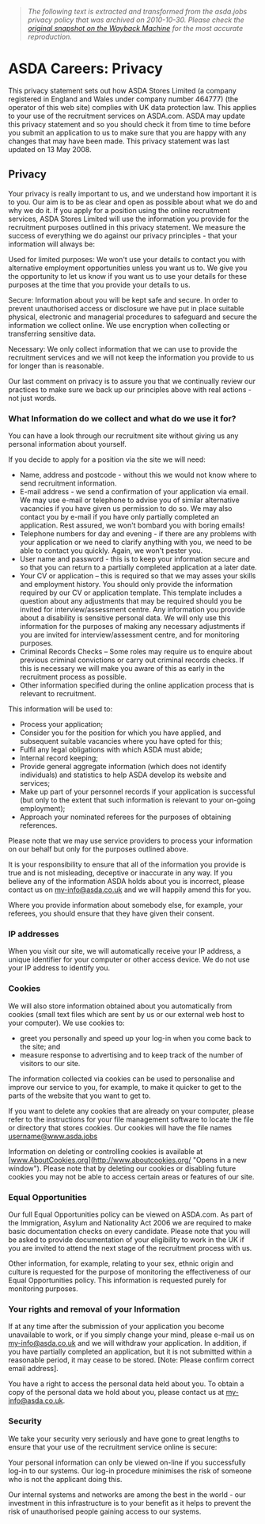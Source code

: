 > *The following text is extracted and transformed from the asda.jobs privacy policy that was archived on 2010-10-30. Please check the [original snapshot on the Wayback Machine](https://web.archive.org/web/20101030005903id_/http%3A//asda.jobs/privacy/index.html) for the most accurate reproduction.*

# ASDA Careers: Privacy

This privacy statement sets out how ASDA Stores Limited (a company registered in England and Wales under company number 464777) (the operator of this web site) complies with UK data protection law. This applies to your use of the recruitment services on ASDA.com. ASDA may update this privacy statement and so you should check it from time to time before you submit an application to us to make sure that you are happy with any changes that may have been made. This privacy statement was last updated on 13 May 2008.

## Privacy

Your privacy is really important to us, and we understand how important it is to you. Our aim is to be as clear and open as possible about what we do and why we do it. If you apply for a position using the online recruitment services, ASDA Stores Limited will use the information you provide for the recruitment purposes outlined in this privacy statement. We measure the success of everything we do against our privacy principles - that your information will always be:

Used for limited purposes: We won't use your details to contact you with alternative employment opportunities unless you want us to. We give you the opportunity to let us know if you want us to use your details for these purposes at the time that you provide your details to us.

Secure: Information about you will be kept safe and secure. In order to prevent unauthorised access or disclosure we have put in place suitable physical, electronic and managerial procedures to safeguard and secure the information we collect online. We use encryption when collecting or transferring sensitive data.

Necessary: We only collect information that we can use to provide the recruitment services and we will not keep the information you provide to us for longer than is reasonable.

Our last comment on privacy is to assure you that we continually review our practices to make sure we back up our principles above with real actions - not just words.

### What Information do we collect and what do we use it for?

You can have a look through our recruitment site without giving us any personal information about yourself.

If you decide to apply for a position via the site we will need:

  * Name, address and postcode - without this we would not know where to send recruitment information.
  * E-mail address - we send a confirmation of your application via email. We may use e-mail or telephone to advise you of similar alternative vacancies if you have given us permission to do so. We may also contact you by e-mail if you have only partially completed an application. Rest assured, we won't bombard you with boring emails!
  * Telephone numbers for day and evening - if there are any problems with your application or we need to clarify anything with you, we need to be able to contact you quickly. Again, we won't pester you.
  * User name and password - this is to keep your information secure and so that you can return to a partially completed application at a later date.
  * Your CV or application – this is required so that we may asses your skills and employment history. You should only provide the information required by our CV or application template. This template includes a question about any adjustments that may be required should you be invited for interview/assessment centre. Any information you provide about a disability is sensitive personal data. We will only use this information for the purposes of making any necessary adjustments if you are invited for interview/assessment centre, and for monitoring purposes.
  * Criminal Records Checks – Some roles may require us to enquire about previous criminal convictions or carry out criminal records checks. If this is necessary we will make you aware of this as early in the recruitment process as possible.
  * Other information specified during the online application process that is relevant to recruitment.



This information will be used to:

  * Process your application;
  * Consider you for the position for which you have applied, and subsequent suitable vacancies where you have opted for this;
  * Fulfil any legal obligations with which ASDA must abide;
  * Internal record keeping;
  * Provide general aggregate information (which does not identify individuals) and statistics to help ASDA develop its website and services;
  * Make up part of your personnel records if your application is successful (but only to the extent that such information is relevant to your on-going employment);
  * Approach your nominated referees for the purposes of obtaining references.



Please note that we may use service providers to process your information on our behalf but only for the purposes outlined above.

It is your responsibility to ensure that all of the information you provide is true and is not misleading, deceptive or inaccurate in any way. If you believe any of the information ASDA holds about you is incorrect, please contact us on [my-info@asda.co.uk](mailto:my-info@asda.co.uk) and we will happily amend this for you.

Where you provide information about somebody else, for example, your referees, you should ensure that they have given their consent.

### IP addresses

When you visit our site, we will automatically receive your IP address, a unique identifier for your computer or other access device. We do not use your IP address to identify you.

### Cookies

We will also store information obtained about you automatically from cookies (small text files which are sent by us or our external web host to your computer). We use cookies to:

  * greet you personally and speed up your log-in when you come back to the site; and
  * measure response to advertising and to keep track of the number of visitors to our site.



The information collected via cookies can be used to personalise and improve our service to you, for example, to make it quicker to get to the parts of the website that you want to get to.

If you want to delete any cookies that are already on your computer, please refer to the instructions for your file management software to locate the file or directory that stores cookies. Our cookies will have the file names username@www.asda.jobs

Information on deleting or controlling cookies is available at [www.AboutCookies.org](http://www.aboutcookies.org/ "Opens in a new window"). Please note that by deleting our cookies or disabling future cookies you may not be able to access certain areas or features of our site.

### Equal Opportunities

Our full Equal Opportunities policy can be viewed on ASDA.com. As part of the Immigration, Asylum and Nationality Act 2006 we are required to make basic documentation checks on every candidate. Please note that you will be asked to provide documentation of your eligibility to work in the UK if you are invited to attend the next stage of the recruitment process with us.

Other information, for example, relating to your sex, ethnic origin and culture is requested for the purpose of monitoring the effectiveness of our Equal Opportunities policy. This information is requested purely for monitoring purposes.

### Your rights and removal of your Information

If at any time after the submission of your application you become unavailable to work, or if you simply change your mind, please e-mail us on [my-info@asda.co.uk](mailto:my-info@asda.co.uk) and we will withdraw your application. In addition, if you have partially completed an application, but it is not submitted within a reasonable period, it may cease to be stored. [Note: Please confirm correct email address].

You have a right to access the personal data held about you. To obtain a copy of the personal data we hold about you, please contact us at [my-info@asda.co.uk](mailto:my-info@asda.co.uk).

### Security

We take your security very seriously and have gone to great lengths to ensure that your use of the recruitment service online is secure:

Your personal information can only be viewed on-line if you successfully log-in to our systems. Our log-in procedure minimises the risk of someone who is not the applicant doing this.

Our internal systems and networks are among the best in the world - our investment in this infrastructure is to your benefit as it helps to prevent the risk of unauthorised people gaining access to our systems.
